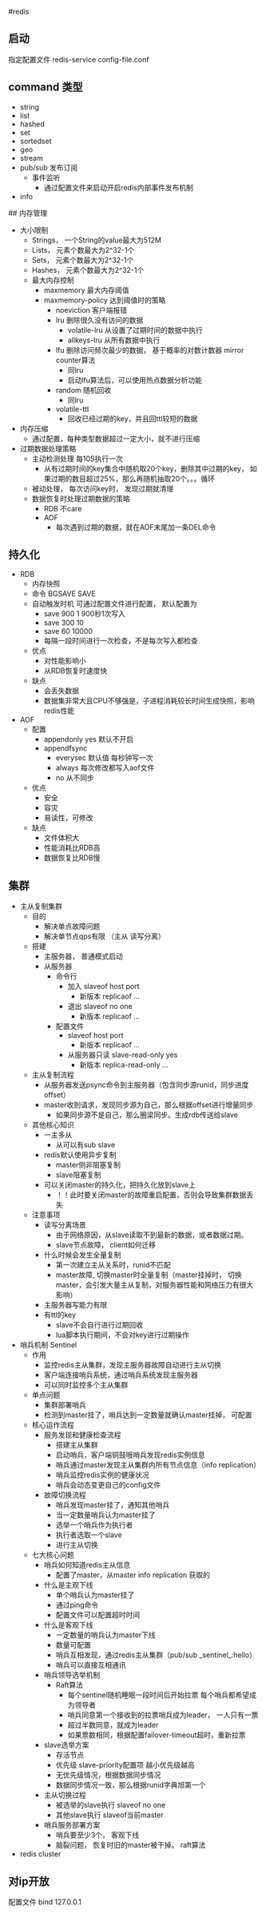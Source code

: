 #redis
## 启动
指定配置文件 redis-service config-file.conf

## command 类型
* string
* list
* hashed
* set
* sortedset
* geo
* stream
* pub/sub 发布订阅
    * 事件监听
        * 通过配置文件来启动开启redis内部事件发布机制
* info

## 内存管理
* 大小限制
    * Strings， 一个String的value最大为512M
    * Lists， 元素个数最大为2^32-1个
    * Sets， 元素个数最大为2^32-1个
    * Hashes， 元素个数最大为2^32-1个
    * 最大内存控制
        * maxmemory 最大内存阈值
        * maxmemory-policy 达到阈值时的策略
            * noeviction 客户端报错 
            * lru 删除很久没有访问的数据
                * volatile-lru 从设置了过期时间的数据中执行
                * allkeys-lru 从所有数据中执行
            * lfu 删除访问频次最少的数据， 基于概率的对数计数器 mirror counter算法
                * 同lru
                * 启动lfu算法后，可以使用热点数据分析功能
            * random 随机回收
                * 同lru
            * volatile-ttl
                *  回收已经过期的key，并且回ttl较短的数据
* 内存压缩
    * 通过配置，每种类型数据超过一定大小，就不进行压缩
* 过期数据处理策略
    * 主动检测处理 每10S执行一次
        *  从有过期时间的key集合中随机取20个key，删除其中过期的key， 如果过期的数目超过25%，那么再随机抽取20个。。。循环
    * 被动处理， 每次访问key时， 发现过期就清理
    * 数据恢复时处理过期数据的策略
        * RDB 不care
        * AOF
            * 每次遇到过期的数据，就在AOF末尾加一条DEL命令
        
## 持久化
* RDB  
    * 内存快照  
    * 命令 BGSAVE SAVE  
    * 自动触发时机 可通过配置文件进行配置， 默认配置为  
        * save 900 1  900秒1次写入
        * save 300 10
        * save 60 10000
        * 每隔一段时间进行一次检查，不是每次写入都检查
    * 优点
        * 对性能影响小
        * 从RDB恢复时速度快
    * 缺点
        * 会丢失数据
        * 数据集非常大且CPU不够强是，子进程消耗较长时间生成快照，影响redis性能
* AOF
    * 配置
        * appendonly yes 默认不开启
        * appendfsync
            * everysec 默认值 每秒钟写一次
            * always 每次修改都写入aof文件
            * no 从不同步
    * 优点
        * 安全
        * 容灾
        * 易读性，可修改
    * 缺点
        * 文件体积大
        * 性能消耗比RDB高
        * 数据恢复比RDB慢
## 集群
* 主从复制集群
    * 目的
        * 解决单点故障问题
        * 解决单节点qps有限 （主从 读写分离）
    * 搭建
        * 主服务器， 普通模式启动
        * 从服务器
            * 命令行
                * 加入 slaveof host port
                    * 新版本 replicaof ...
                * 退出 slaveof no one
                    * 新版本 replicaof ...
            * 配置文件
                * slaveof host port
                    * 新版本 replicaof ...
                * 从服务器只读 slave-read-only yes
                    * 新版本 replica-read-only ...
    * 主从复制流程
        * 从服务器发送psync命令到主服务器（包含同步源runid，同步进度offset）
        * master收到请求，发现同步源为自己，那么根据offset进行增量同步
            * 如果同步源不是自己，那么圈梁同步。生成rdb传送给slave
    * 其他核心知识
        * 一主多从
            * 从可以有sub slave
        * redis默认使用异步复制
            * master侧非阻塞复制
            * slave阻塞复制
        * 可以关闭master的持久化，把持久化放到slave上
            * ！！此时要关闭master的故障重启配置，否则会导致集群数据丢失
    * 注意事项
        * 读写分离场景
            * 由于网络原因，从slave读取不到最新的数据，或者数据过期。
            * slave节点故障， client如何迁移
        * 什么时候会发生全量复制
            * 第一次建立主从关系时，runid不匹配
            * master故障, 切换master时全量复制（master挂掉时， 切换master，会引发大量主从复制，对服务器性能和网络压力有很大影响）
        * 主服务器写能力有限
        * 有ttl的key
            * slave不会自行进行过期回收
            * lua脚本执行期间，不会对key进行过期操作
* 哨兵机制 Sentinel
    * 作用
        * 监控redis主从集群，发现主服务器故障自动进行主从切换
        * 客户端连接哨兵系统，通过哨兵系统发现主服务器
        * 可以同时监控多个主从集群
    * 单点问题
        * 集群部署哨兵
        * 检测到master挂了，哨兵达到一定数量就确认master挂掉， 可配置
    * 核心运作流程
        * 服务发现和健康检查流程
            * 搭建主从集群
            * 启动哨兵，客户端铜鼓哦哨兵发现redis实例信息
            * 哨兵通过master发现主从集群内所有节点信息（info replication）
            * 哨兵监控redis实例的健康状况
            * 哨兵会动态变更自己的config文件
        * 故障切换流程
            * 哨兵发现master挂了，通知其他哨兵
            * 当一定数量哨兵认为master挂了
            * 选举一个哨兵作为执行者
            * 执行者选取一个slave
            * 进行主从切换
    * 七大核心问题
        * 哨兵如何知道redis主从信息
            * 配置了master，从master info replication 获取的
        * 什么是主观下线
            * 单个哨兵认为master挂了
            * 通过ping命令
            * 配置文件可以配置超时时间
        * 什么是客观下线
            * 一定数量的哨兵认为master下线
            * 数量可配置 
            * 哨兵互相发现，通过redis主从集群（pub/sub \_sentinel_:hello）
            * 哨兵可以直接互相通讯
        * 哨兵领导选举机制
            * Raft算法
                * 每个sentinel随机睡眠一段时间后开始拉票 每个哨兵都希望成为领导者
                * 哨兵同意第一个接收到的拉票哨兵成为leader， 一人只有一票
                * 超过半数同意，就成为leader
                * 如果票数相同，根据配置failover-timeout超时，重新拉票
        * slave选举方案
            * 存活节点
            * 优先级 slave-priority配置项 越小优先级越高
            * 无优先级情况，根据数据同步情况
            * 数据同步情况一致，那么根据runid字典旭第一个
        * 主从切换过程
            * 被选举的slave执行 slaveof no one
            * 其他slave执行 slaveof当前master
        * 哨兵服务部署方案
            * 哨兵要至少3个， 客观下线
            * 脑裂问题， 恢复时旧的master被干掉。 raft算法
* redis cluster
## 对ip开放
配置文件 bind 127.0.0.1             
        
        